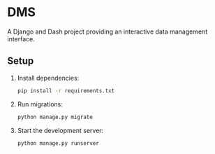 # DMS

A Django and Dash project providing an interactive data management interface.

## Setup

1. Install dependencies:
   ```bash
   pip install -r requirements.txt
   ```
2. Run migrations:
   ```bash
   python manage.py migrate
   ```
3. Start the development server:
   ```bash
   python manage.py runserver
   ```
